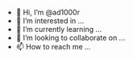 - 👋 Hi, I’m @ad1000r
- 👀 I’m interested in ...
- 🌱 I’m currently learning ...
- 💞️ I’m looking to collaborate on ...
- 📫 How to reach me ...

<!---
ad1000r/ad1000r is a ✨ special ✨ repository because its `README.md` (this file) appears on your GitHub profile.
You can click the Preview link to take a look at your changes.
--->
